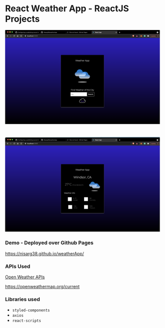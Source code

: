 # React Weather App - ReactJS Projects

![](page-1.png)

#

![](page-2.png)

### Demo - Deployed over Github Pages

https://nisarg38.github.io/weatherApp/

### APIs Used

[Open Weather APIs](https://openweathermap.org/)

https://openweathermap.org/current

### Libraries used

- `styled-components`
- `axios`
- `react-scripts`
